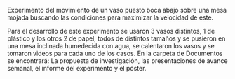 Experimento del movimiento de un vaso puesto boca abajo sobre una mesa mojada buscando las condiciones para maximizar la velocidad de este.

Para el desarrollo de este experimento se usaron 3 vasos distintos, 1 de plástico y los otros 2 de papel, todos de distintos tamaños y se pusieron en una mesa inclinada humedecida con agua, se calentaron los vasos y se tomaron videos para cada uno de los casos.
En la carpeta de Documentos se encontrará: La propuesta de investigación, las presentaciones de avance semanal, el informe del experimento y el póster.
